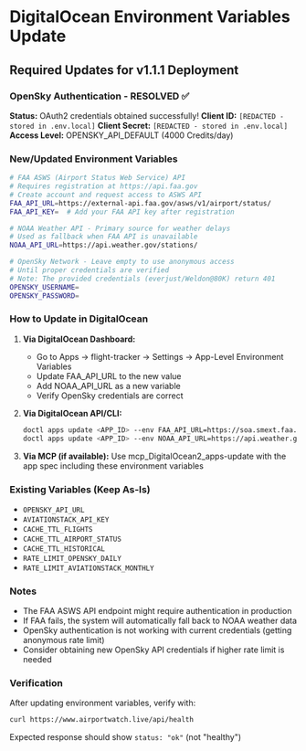 # DigitalOcean Environment Variables Update

## Required Updates for v1.1.1 Deployment

### OpenSky Authentication - RESOLVED ✅
**Status:** OAuth2 credentials obtained successfully!
**Client ID:** `[REDACTED - stored in .env.local]`
**Client Secret:** `[REDACTED - stored in .env.local]`
**Access Level:** OPENSKY_API_DEFAULT (4000 Credits/day)

### New/Updated Environment Variables

```bash
# FAA ASWS (Airport Status Web Service) API
# Requires registration at https://api.faa.gov
# Create account and request access to ASWS API
FAA_API_URL=https://external-api.faa.gov/asws/v1/airport/status/
FAA_API_KEY=  # Add your FAA API key after registration

# NOAA Weather API - Primary source for weather delays
# Used as fallback when FAA API is unavailable
NOAA_API_URL=https://api.weather.gov/stations/

# OpenSky Network - Leave empty to use anonymous access
# Until proper credentials are verified
# Note: The provided credentials (everjust/Weldon@80K) return 401
OPENSKY_USERNAME=
OPENSKY_PASSWORD=
```

### How to Update in DigitalOcean

1. **Via DigitalOcean Dashboard:**
   - Go to Apps → flight-tracker → Settings → App-Level Environment Variables
   - Update FAA_API_URL to the new value
   - Add NOAA_API_URL as a new variable
   - Verify OpenSky credentials are correct

2. **Via DigitalOcean API/CLI:**
   ```bash
   doctl apps update <APP_ID> --env FAA_API_URL=https://soa.smext.faa.gov/asws/api/airport/status/
   doctl apps update <APP_ID> --env NOAA_API_URL=https://api.weather.gov/stations/
   ```

3. **Via MCP (if available):**
   Use mcp_DigitalOcean2_apps-update with the app spec including these environment variables

### Existing Variables (Keep As-Is)

- `OPENSKY_API_URL`
- `AVIATIONSTACK_API_KEY`
- `CACHE_TTL_FLIGHTS`
- `CACHE_TTL_AIRPORT_STATUS`
- `CACHE_TTL_HISTORICAL`
- `RATE_LIMIT_OPENSKY_DAILY`
- `RATE_LIMIT_AVIATIONSTACK_MONTHLY`

### Notes

- The FAA ASWS API endpoint might require authentication in production
- If FAA fails, the system will automatically fall back to NOAA weather data
- OpenSky authentication is not working with current credentials (getting anonymous rate limit)
- Consider obtaining new OpenSky API credentials if higher rate limit is needed

### Verification

After updating environment variables, verify with:
```bash
curl https://www.airportwatch.live/api/health
```

Expected response should show `status: "ok"` (not "healthy")
